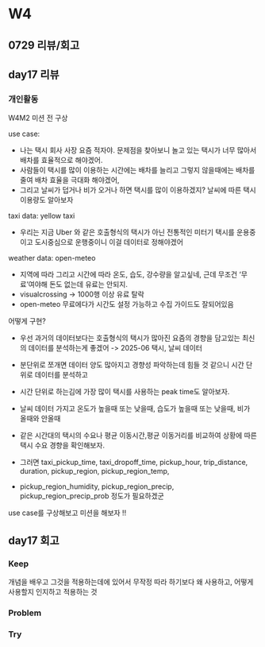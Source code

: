 # W4

## 0729 리뷰/회고

## day17 리뷰

### 개인활동
W4M2 미션 전 구상

use case:
- 나는 택시 회사 사장 요즘 적자야. 문제점을 찾아보니 놀고 있는 택시가 너무 많아서 배차를 효율적으로 해야겠어.
- 사람들이 택시를 많이 이용하는 시간에는 배차를 늘리고 그렇지 않을때에는 배차를 줄여 배차 효율을 극대화 해야겠어,
- 그리고 날씨가 덥거나 비가 오거나 하면 택시를 많이 이용하겠지? 날씨에 따른 택시 이용량도 알아보자

taxi data: yellow taxi
- 우리는 지금 Uber 와 같은 호출형식의 택시가 아닌 전통적인 미터기 택시를 운용중이고 도시중심으로 운행중이니 이걸 데이터로 정해야겠어

weather data: open-meteo
- 지역에 따라 그리고 시간에 따라 온도, 습도, 강수량을 알고싶네, 근데 무조건 ‘무료’여야해 돈도 없는데 유료는 안되지.
- visualcrossing -> 1000행 이상 유료 탈락
- open-meteo 무료에다가 시간도 설정 가능하고 수집 가이드도 잘되어있음

어떻게 구현?
- 우선 과거의 데이터보다는 호출형식의 택시가 많아진 요즘의 경향을 담고있는 최신의 데이터를 분석하는게 좋겠어 -> 2025-06 택시, 날씨 데이터
- 분단위로 쪼개면 데이터 양도 많아지고 경향성 파악하는데 힘들 것 같으니 시간 단위로 데이터를 분석하고
- 시간 단위로 하는김에 가장 많이 택시를 사용하는 peak time도 알아보자.

- 날씨 데이터 가지고 온도가 높을때 또는 낮을때, 습도가 높을때 또는 낮을때, 비가 올때와 안올때
- 같은 시간대의 택시의 수요나 평균 이동시간,평균 이동거리를 비교하여 상황에 따른 택시 수요 경향을 확인해보자.

- 그러면 taxi_pickup_time, taxi_dropoff_time, pickup_hour, trip_distance, duration, pickup_region, pickup_region_temp,
- pickup_region_humidity, pickup_region_precip, pickup_region_precip_prob 정도가 필요하겠군

use case를 구상해보고 미션을 해보자 !!


## day17 회고

### Keep
개념을 배우고 그것을 적용하는데에 있어서 무작정 따라 하기보다 왜 사용하고, 어떻게 사용할지 인지하고 적용하는 것

### Problem

### Try
